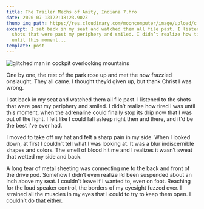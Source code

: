 ```yaml
---
title: The Trailer Mechs of Amity, Indiana 7.hro
date: 2020-07-13T22:18:23.902Z
thumb_img_path: https://res.cloudinary.com/mooncomputer/image/upload/c_scale,e_sharpen:100,h_300,q_auto:best/v1594678747/Moon%20Computer%20Blog/HRO/Trailer%20Mechs/trailer-mechs-7-glitched.jpg
excerpt: I sat back in my seat and watched them all file past. I listened to the
  shots that were past my periphery and smiled. I didn’t realize how tired I was
  until this moment...
template: post
---
```

![glitched man in cockpit overlooking mountains](https://res.cloudinary.com/mooncomputer/image/upload/c_scale,e_sharpen:100,h_800,q_auto:best/v1594678747/Moon%20Computer%20Blog/HRO/Trailer%20Mechs/trailer-mechs-7-glitched.jpg "The Trailer Mechs of Amity, Indiana 7")

One by one, the rest of the park rose up and met the now frazzled onslaught. They all came. I thought they’d given up, but thank Christ I was wrong. 

I sat back in my seat and watched them all file past. I listened to the shots that were past my periphery and smiled. I didn’t realize how tired I was until this moment, when the adrenaline could finally stop its drip now that I was out of the fight. I felt like I could fall asleep right then and there, and it'd be the best I've ever had. 

I moved to take off my hat and felt a sharp pain in my side. When I looked down, at first I couldn’t tell what I was looking at. It was a blur indiscernible shapes and colors. The smell of blood hit me and I realizes it wasn’t sweat that wetted my side and back. 

A long tear of metal sheeting was connecting me to the back and front of the drive pod. Somehow I didn’t even realize I’d been suspended about an inch above my seat. I couldn’t leave if I wanted to, even on foot. Reaching for the loud speaker control, the borders of my eyesight fuzzed over. I strained all the muscles in my eyes that I could to try to keep them open. I couldn’t do that either.
